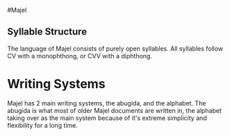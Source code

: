 #Majel
## Syllable Structure
The language of Majel consists of purely open syllables. All syllables follow CV with a monophthong, or CVV with a diphthong.
# Writing Systems
Majel has 2 main writing systems, the abugida, and the alphabet. The abugida is what most of older Majel documents are written in, the alphabet taking over as the main system because of it's extreme simplicity and flexibility for a long time.
